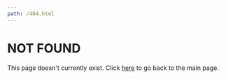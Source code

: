 ```yaml
---
path: /404.html
---
```

# NOT FOUND

This page doesn't currently exist. Click [here](/) to go back to the main page.
